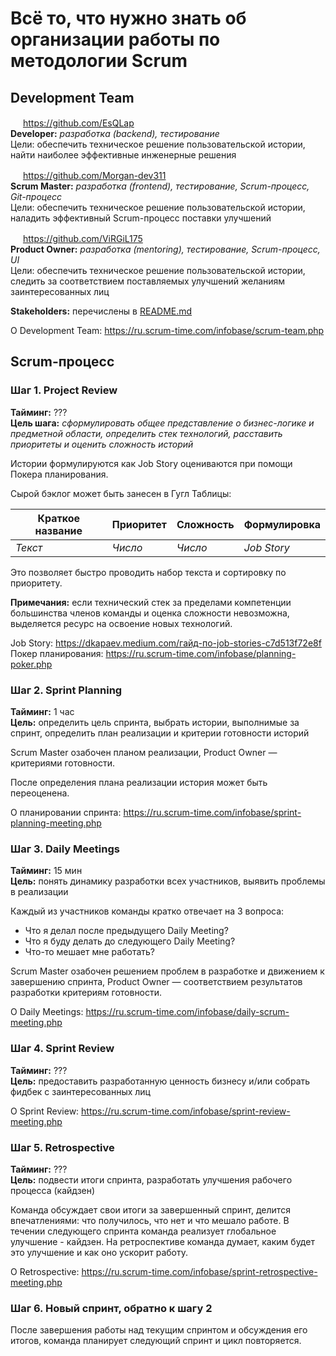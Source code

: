 # Всё то, что нужно знать об организации работы по методологии Scrum

## Development Team

<img width=16 src=https://github.com/EsQLap.png> https://github.com/EsQLap <br/>
**Developer:** *разработка (backend), тестирование* <br/>
Цели: обеспечить техническое решение пользовательской истории, найти наиболее эффективные инженерные решения

<img width=16 src=https://github.com/Morgan-dev311.png> https://github.com/Morgan-dev311 <br/>
**Scrum Master:** *разработка (frontend), тестирование, Scrum-процесс, Git-процесс* <br/>
Цели: обеспечить техническое решение пользовательской истории, наладить эффективный Scrum-процесс поставки улучшений

<img width=16 src=https://github.com/ViRGiL175.png> https://github.com/ViRGiL175 <br/>
**Product Owner:** *разработка (mentoring), тестирование, Scrum-процесс, UI* <br/>
Цели: обеспечить техническое решение пользовательской истории, следить за соответствием поставляемых улучшений желаниям заинтересованных лиц

**Stakeholders:** перечислены в [README.md](https://github.com/ViRGiL175/android-diner-delivery)

O Development Team: https://ru.scrum-time.com/infobase/scrum-team.php

## Scrum-процесс

### Шаг 1. Project Review

**Тайминг:** ??? <br/>
**Цель шага:** *сформулировать общее представление о бизнес-логике и предметной области, определить стек технологий, расставить приоритеты и оценить сложность историй*

Истории формулируются как Job Story оцениваются при помощи Покера планирования.

Сырой бэклог может быть занесен в Гугл Таблицы:

| Краткое название | Приоритет | Сложность | Формулировка
| --- | --- | --- | ---
| *Текст* | *Число* | *Число* | *Job Story*

Это позволяет быстро проводить набор текста и сортировку по приоритету.

**Примечания:** если технический стек за пределами компетенции большинства членов команды и оценка сложности невозможна, выделяется ресурс на освоение новых технологий.

Job Story: https://dkapaev.medium.com/гайд-по-job-stories-c7d513f72e8f <br/>
Покер планирования: https://ru.scrum-time.com/infobase/planning-poker.php

### Шаг 2. Sprint Planning

**Тайминг:** 1 час <br/>
**Цель:** определить цель спринта, выбрать истории, выполнимые за спринт, определить план реализации и критерии готовности историй

Scrum Master озабочен планом реализации, Product Owner — критериями готовности.

После определения плана реализации история может быть переоценена.

О планировании спринта: https://ru.scrum-time.com/infobase/sprint-planning-meeting.php

### Шаг 3. Daily Meetings

**Тайминг:** 15 мин <br/>
**Цель:** понять динамику разработки всех участников, выявить проблемы в реализации

Каждый из участников команды кратко отвечает на 3 вопроса:

- Что я делал после предыдущего Daily Meeting?
- Что я буду делать до следующего Daily Meeting?
- Что-то мешает мне работать?

Scrum Master озабочен решением проблем в разработке и движением к завершению спринта, Product Owner — соответствием результатов разработки критериям готовности.

О Daily Meetings: https://ru.scrum-time.com/infobase/daily-scrum-meeting.php

### Шаг 4. Sprint Review

**Тайминг:** ??? <br/>
**Цель:** предоставить разработанную ценность бизнесу и/или собрать фидбек с заинтересованных лиц

О Sprint Review: https://ru.scrum-time.com/infobase/sprint-review-meeting.php

### Шаг 5. Retrospective

**Тайминг:** ??? <br/>
**Цель:** подвести итоги спринта, разработать улучшения рабочего процесса (кайдзен)

Команда обсуждает свои итоги за завершенный спринт, делится впечатлениями: что получилось, что нет и что мешало работе. В течении следующего спринта команда реализует глобальное улучшение - кайдзен. На ретроспективе команда думает, каким будет это улучшение и как оно ускорит работу.

О Retrospective: https://ru.scrum-time.com/infobase/sprint-retrospective-meeting.php

### Шаг 6. Новый спринт, обратно к шагу 2

После завершения работы над текущим спринтом и обсуждения его итогов, команда планирует следующий спринт и цикл повторяется.

